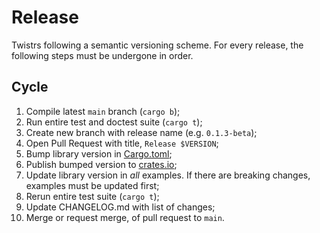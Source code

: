 # Release

Twistrs following a semantic versioning scheme. For every release, the following steps must be undergone in order.

## Cycle

1. Compile latest `main` branch (`cargo b`);
2. Run entire test and doctest suite (`cargo t`);
3. Create new branch with release name (e.g. `0.1.3-beta`);
4. Open Pull Request with title, `Release $VERSION`;
5. Bump library version in [Cargo.toml](./twistrs/Cargo.toml);
6. Publish bumped version to [crates.io](https://crates.io/crates/twistrs);
7. Update library version in _all_ examples. If there are breaking changes, examples must be updated first;
8. Rerun entire test suite (`cargo t`);
9. Update CHANGELOG.md with list of changes;
10. Merge or request merge, of pull request to `main`. 
